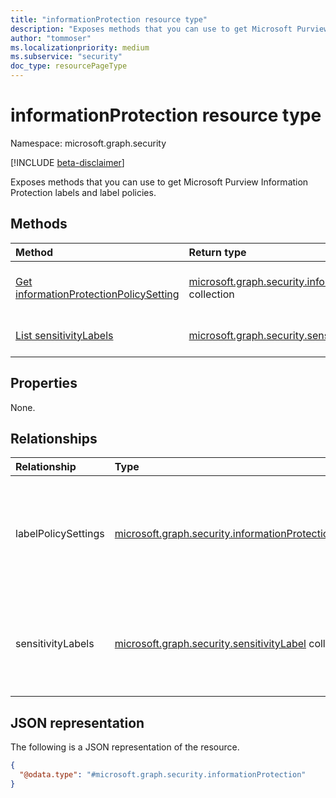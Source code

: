 ```yaml
---
title: "informationProtection resource type"
description: "Exposes methods that you can use to get Microsoft Purview Information Protection labels and label policies."
author: "tommoser"
ms.localizationpriority: medium
ms.subservice: "security"
doc_type: resourcePageType
---
```


# informationProtection resource type

Namespace: microsoft.graph.security

[!INCLUDE [beta-disclaimer](../../includes/beta-disclaimer.md)]

Exposes methods that you can use to get Microsoft Purview Information Protection labels and label policies.

## Methods
| Method                                                                                              | Return type                                                                                                  | Description                                                                                                    |
| :-------------------------------------------------------------------------------------------------- | :----------------------------------------------------------------------------------------------------------- | :------------------------------------------------------------------------------------------------------------- |
| [Get informationProtectionPolicySetting](../api/security-informationprotectionpolicysetting-get.md) | [microsoft.graph.security.informationProtectionPolicySetting](../resources/security-informationprotectionpolicysetting.md) collection | Read the properties and relationships of an [informationProtectionPolicySetting](security-informationprotectionpolicysetting.md) object. |
| [List sensitivityLabels](../api/security-informationprotection-list-sensitivitylabels.md)                                 | [microsoft.graph.security.sensitivityLabel](../resources/security-sensitivitylabel.md) collection            | Get a list of [sensitivityLabel](../resources/security-sensitivitylabel.md) objects associated with a user or organization.                             |

## Properties
None.

## Relationships
| Relationship        | Type                                                                                              | Description                                                                                |
| :------------------ | :------------------------------------------------------------------------------------------------ | :----------------------------------------------------------------------------------------- |
| labelPolicySettings | [microsoft.graph.security.informationProtectionPolicySetting](../resources/security-informationprotectionpolicysetting.md) | Read the Microsoft Purview Information Protection policy settings for the user or organization. |
| sensitivityLabels   | [microsoft.graph.security.sensitivityLabel](../resources/security-sensitivitylabel.md) collection |Read the Microsoft Purview Information Protection labels for the user or organization.          |

## JSON representation
The following is a JSON representation of the resource.
<!-- {
  "blockType": "resource",
  "keyProperty": "id",
  "@odata.type": "microsoft.graph.security.informationProtection",
  "openType": false
}
-->
``` json
{
  "@odata.type": "#microsoft.graph.security.informationProtection"
}
```

